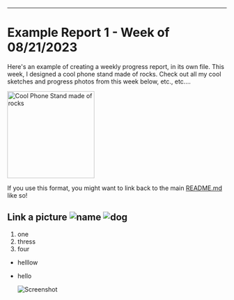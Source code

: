 ---
# Example Report 1 - Week of 08/21/2023 #
Here's an example of creating a weekly progress report, in its own file. 
This week, I designed a cool phone stand made of rocks. Check out all my cool sketches and progress photos from this week below, etc., etc....

<img width="200" alt="Cool Phone Stand made of rocks" src="https://github.com/s-almeda/tdf-template-repo/assets/21287693/bc2f1864-af5a-456d-9a71-e1d80d51190c">

If you use this format, you might want to link back to the main [README.md](../README.md) like so!

Link a picture 
![name]()
![dog](https://www.google.com/url?sa=i&url=https%3A%2F%2Fwww.goodhousekeeping.com%2Flife%2Fpets%2Fg4531%2Fcutest-dog-breeds%2F&psig=AOvVaw1CY8rwuGHiavQq8-CaOiqH&ust=1693357071750000&source=images&cd=vfe&opi=89978449&ved=0CBAQjRxqFwoTCNC0x-fUgIEDFQAAAAAdAAAAABAE)
--
1. one
2. thress
3. four

- helllow
- hello

  ![Screenshot](/08-31/)
